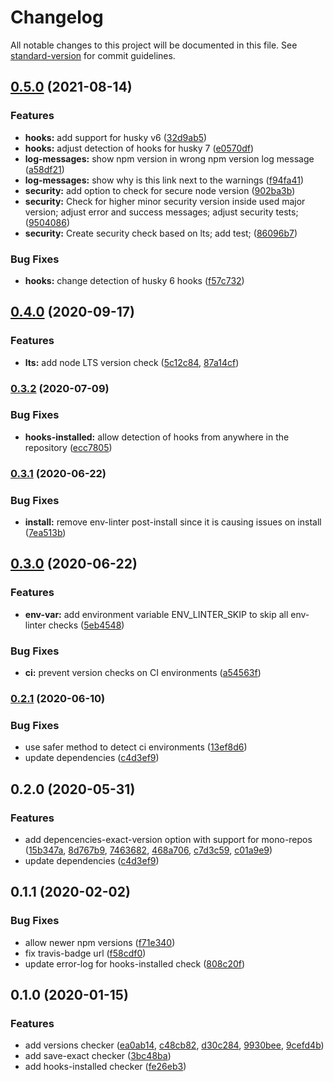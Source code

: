 # Changelog

All notable changes to this project will be documented in this file. See [standard-version](https://github.com/conventional-changelog/standard-version) for commit guidelines.

## [0.5.0](https://github.com/merkle-open/env-linter/compare/v0.4.0...v0.5.0) (2021-08-14)

### Features

- **hooks:** add support for husky v6 ([32d9ab5](https://github.com/merkle-open/env-linter/commit/32d9ab541db7228b01f3477c2454a424c1bedcf1))
- **hooks:** adjust detection of hooks for husky 7 ([e0570df](https://github.com/merkle-open/env-linter/commit/e0570dfd44a4582f850b067847813f12984c4f4e))
- **log-messages:** show npm version in wrong npm version log message ([a58df21](https://github.com/merkle-open/env-linter/commit/a58df2176adc86d5d4cfcebb2146311d2fee42da))
- **log-messages:** show why is this link next to the warnings ([f94fa41](https://github.com/merkle-open/env-linter/commit/f94fa4194951f3a1ec004fbd69aad6b792ce32e1))
- **security:** add option to check for secure node version ([902ba3b](https://github.com/merkle-open/env-linter/commit/902ba3b31aa59eceedf755084ee598434a4d8106))
- **security:** Check for higher minor security version inside used major version; adjust error and success messages; adjust security tests; ([9504086](https://github.com/merkle-open/env-linter/commit/95040865f43a9eb71401efcd0099a23aac0d1af6))
- **security:** Create security check based on lts; add test; ([86096b7](https://github.com/merkle-open/env-linter/commit/86096b7d7150bd49fe1f2ce5e42bded58dde792a))

### Bug Fixes

- **hooks:** change detection of husky 6 hooks ([f57c732](https://github.com/merkle-open/env-linter/commit/f57c732ebf978aa49e708d290286322a0f41251c))

## [0.4.0](https://github.com/merkle-open/env-linter/compare/v0.2.1...v0.4.0) (2020-09-17)

### Features

- **lts:** add node LTS version check ([5c12c84](https://github.com/merkle-open/env-linter/commit/5c12c8401e6ad773fed95f6b5f472a4d7c07a36a), [87a14cf](https://github.com/merkle-open/env-linter/commit/87a14cf400772556b27d32c9f5b5b6706c371331))

### [0.3.2](https://github.com/merkle-open/env-linter/compare/v0.2.1...v0.3.2) (2020-07-09)

### Bug Fixes

- **hooks-installed:** allow detection of hooks from anywhere in the repository ([ecc7805](https://github.com/merkle-open/env-linter/commit/ecc780559ac462b499ad17146a9a50ed50f72f06))

### [0.3.1](https://github.com/merkle-open/env-linter/compare/v0.2.1...v0.3.1) (2020-06-22)

### Bug Fixes

- **install:** remove env-linter post-install since it is causing issues on install ([7ea513b](https://github.com/merkle-open/env-linter/commit/7ea513bcb0d4ae27ec6675b95cd97431ae65bc91))

## [0.3.0](https://github.com/merkle-open/env-linter/compare/v0.2.1...v0.3.0) (2020-06-22)

### Features

- **env-var:** add environment variable ENV_LINTER_SKIP to skip all env-linter checks ([5eb4548](https://github.com/merkle-open/env-linter/commit/5eb4548a26e4e705b7087c8141ea7acbe0ac399a))

### Bug Fixes

- **ci:** prevent version checks on CI environments ([a54563f](https://github.com/merkle-open/env-linter/commit/a54563f44cd5ad3f02d0b9d9fe3825fa423e32c9))

### [0.2.1](https://github.com/merkle-open/env-linter/compare/v0.2.0...v0.2.1) (2020-06-10)

### Bug Fixes

- use safer method to detect ci environments ([13ef8d6](https://github.com/merkle-open/env-linter/commit/13ef8d6ebd9943392d4e6b428dd7bcd794c82c86))
- update dependencies ([c4d3ef9](https://github.com/merkle-open/env-linter/commit/9743b87f5a9d78385a34e3d26a6bb34173483d51))

## 0.2.0 (2020-05-31)

### Features

- add depencencies-exact-version option with support for mono-repos ([15b347a](https://github.com/merkle-open/env-linter/commit/15b347a8632b5657d4ef4fa80675d7fcc4038514), [8d767b9](https://github.com/merkle-open/env-linter/commit/8d767b91858259e94ea4f6daccba7dac5cf01143), [7463682](https://github.com/merkle-open/env-linter/commit/7463682abbbbf6b0856565c2dbd27917ac8e7743), [468a706](https://github.com/merkle-open/env-linter/commit/468a7064d3a1b1110626f01cffe11d221afb383f), [c7d3c59](https://github.com/merkle-open/env-linter/commit/c7d3c59d24aebf7c3029f48d8cb4ceb9f73832e5), [c01a9e9](https://github.com/merkle-open/env-linter/commit/c01a9e98a8e84acd32c8f74bb6785bcac89f3ce7))
- update dependencies ([c4d3ef9](https://github.com/merkle-open/env-linter/commit/c4d3ef9da9fd5432d439549af5c81760c892b388))

## 0.1.1 (2020-02-02)

### Bug Fixes

- allow newer npm versions ([f71e340](https://github.com/merkle-open/env-linter/commit/f71e340b50d1731b6c37fdb0ae1c4bd8d23ff68e))
- fix travis-badge url ([f58cdf0](https://github.com/merkle-open/env-linter/commit/f58cdf038cff9cb90e83e959d4342c857f15321f))
- update error-log for hooks-installed check ([808c20f](https://github.com/merkle-open/env-linter/commit/808c20fe7a3f3710cdd1f8f110dc8af0f92b5cc0))

## 0.1.0 (2020-01-15)

### Features

- add versions checker ([ea0ab14](https://github.com/merkle-open/env-linter/commit/ea0ab146a6824fd59ed121302852391ccc6c615d), [c48cb82](https://github.com/merkle-open/env-linter/commit/c48cb82e03b3b833407f415328bae9d12a39a57c), [d30c284](https://github.com/merkle-open/env-linter/commit/d30c28432ac946bafb37cbc8339959d8c87e9e8e), [9930bee](https://github.com/merkle-open/env-linter/commit/9930beed4250770b322a05adcc33f7a4711a0d0c), [9cefd4b](https://github.com/merkle-open/env-linter/commit/9cefd4bfdfd6f0721e63140ec11165d5bcb1e931))
- add save-exact checker ([3bc48ba](https://github.com/merkle-open/env-linter/commit/3bc48badc459fc55eb71251f228fabbcd82b1eef))
- add hooks-installed checker ([fe26eb3](https://github.com/merkle-open/env-linter/commit/fe26eb3d8b9106502417eb1d5cd5905efe6dd369))
